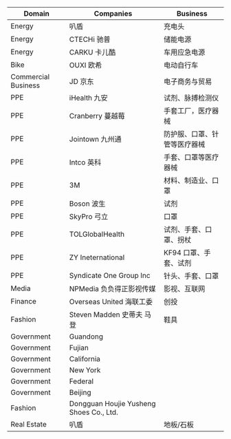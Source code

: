 | Domain | Companies | Business
| --- | --- | --- |
| Energy | 叭盾 | 充电头 |
| Energy | CTECHi 驰普 | 储能电源 |
| Energy | CARKU 卡儿酷 | 车用应急电源 |
| Bike | OUXI 欧希 | 电动自行车 |
| Commercial Business | JD 京东 | 电子商务与贸易 |
| PPE | iHealth 九安 | 试剂、脉搏检测仪 |
| PPE | Cranberry 蔓越莓 | 手套工厂，医疗器械 |
| PPE | Jointown 九州通 | 防护服、口罩、针管等医疗器械 |
| PPE | Intco 英科 | 手套、口罩等医疗器械 |
| PPE | 3M | 材料、制造业、口罩 |
| PPE | Boson 波生 | 试剂 |
| PPE | SkyPro 弓立 | 口罩 |
| PPE | TOLGlobalHealth | 试剂、手套、口罩、拐杖 |
| PPE | ZY Ineternational | KF94 口罩、手套、试剂 |
| PPE | Syndicate One Group Inc | 针头、手套、口罩 |
| Media | NPMedia 负负得正影视传媒 | 影视、互联网 |
| Finance | Overseas United 海联工委 | 创投 |
| Fashion | Steven Madden 史蒂夫 马登| 鞋具 |
| Government | Guandong ||
| Government | Fujian ||
| Government | California ||
| Government | New York ||
| Government | Federal ||
| Government | Beijing ||
| Fashion | Dongguan Houjie Yusheng Shoes Co., Ltd. ||
| Real Estate | 叭盾 | 地板/石板 |
